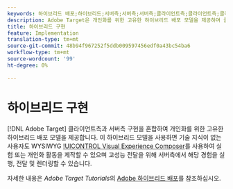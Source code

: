 ```yaml
---
keywords: 하이브리드 배포;하이브리드;서버측;서버측;서버측;클라이언트측;클라이언트측;클라이언트측;클라이언트측;하이브리드 구현
description: Adobe Target은 개인화를 위한 고유한 하이브리드 배포 모델을 제공하며 클라이언트측과 서버측 구현을 혼합합니다.
title: 하이브리드 구현
feature: Implementation
translation-type: tm+mt
source-git-commit: 48b94f967252f5ddb009597456edf0a43bc54ba6
workflow-type: tm+mt
source-wordcount: '99'
ht-degree: 0%

---
```



# 하이브리드 구현

[!DNL Adobe Target] 클라이언트측과 서버측 구현을 혼합하여 개인화를 위한 고유한 하이브리드 배포 모델을 제공합니다. 이 하이브리드 모델을 사용하면 기술 지식이 없는 사용자도 WYSIWYG [!UICONTROL Visual Experience Composer](VEC)를 사용하여 실험 또는 개인화 활동을 제작할 수 있으며 고성능 전달을 위해 서버측에서 해당 경험을 실행, 전달 및 렌더링할 수 있습니다.

자세한 내용은 *Adobe Target Tutorials*&#x200B;의 [Adobe 하이브리드 배포](https://experienceleague.adobe.com/docs/target-learn/tutorials/implementation/hybrid-deployment.html)를 참조하십시오.
